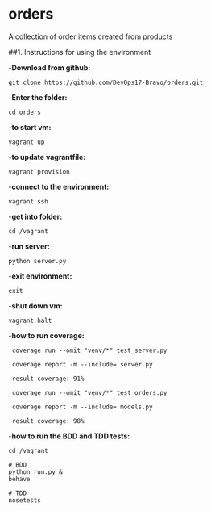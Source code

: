 # orders
A collection of order items created from products

##1. Instructions for using the environment 

-**Download from github:**
```
git clone https://github.com/DevOps17-Bravo/orders.git
```

-**Enter the folder:**
```
cd orders
```

-**to start vm:**
```
vagrant up
```

-**to update vagrantfile:**
```
vagrant provision
```

-**connect to the environment:**
```
vagrant ssh
```

-**get into folder:** 
```
cd /vagrant
```

-**run server:**
```
python server.py
```

-**exit environment:**
```
exit
```

-**shut down vm:**
```
vagrant halt
```

-**how to run coverage:**
```
 coverage run --omit "venv/*" test_server.py

 coverage report -m --include= server.py

 result coverage: 91%

 coverage run --omit "venv/*" test_orders.py

 coverage report -m --include= models.py

 result coverage: 98%
 ```
 
 -**how to run the BDD and TDD tests:**
 ```
 cd /vagrant

 # BDD
 python run.py &
 behave

 # TDD
 nosetests
 ```
 
